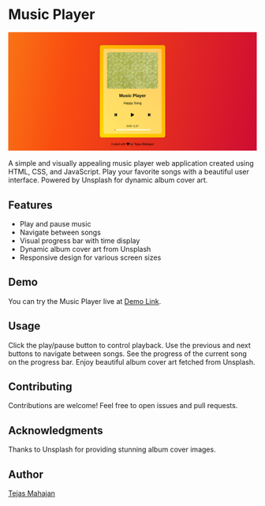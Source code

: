 # Music Player

![Music Player Screenshot](screenshot.png)

A simple and visually appealing music player web application created using HTML, CSS, and JavaScript. Play your favorite songs with a beautiful user interface. Powered by Unsplash for dynamic album cover art.

## Features

- Play and pause music
- Navigate between songs
- Visual progress bar with time display
- Dynamic album cover art from Unsplash
- Responsive design for various screen sizes

## Demo

You can try the Music Player live at [Demo Link](https://music-player-tejas242.vercel.app/).

## Usage

Click the play/pause button to control playback.
Use the previous and next buttons to navigate between songs.
See the progress of the current song on the progress bar.
Enjoy beautiful album cover art fetched from Unsplash.

## Contributing

Contributions are welcome! Feel free to open issues and pull requests.

## Acknowledgments

Thanks to Unsplash for providing stunning album cover images.

## Author
[Tejas Mahajan](https://github.com/tejas242)
